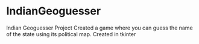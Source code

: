 # IndianGeoguesser
Indian Geoguesser Project
Created a game where you can guess the name of the state using its political map.
Created in tkinter
